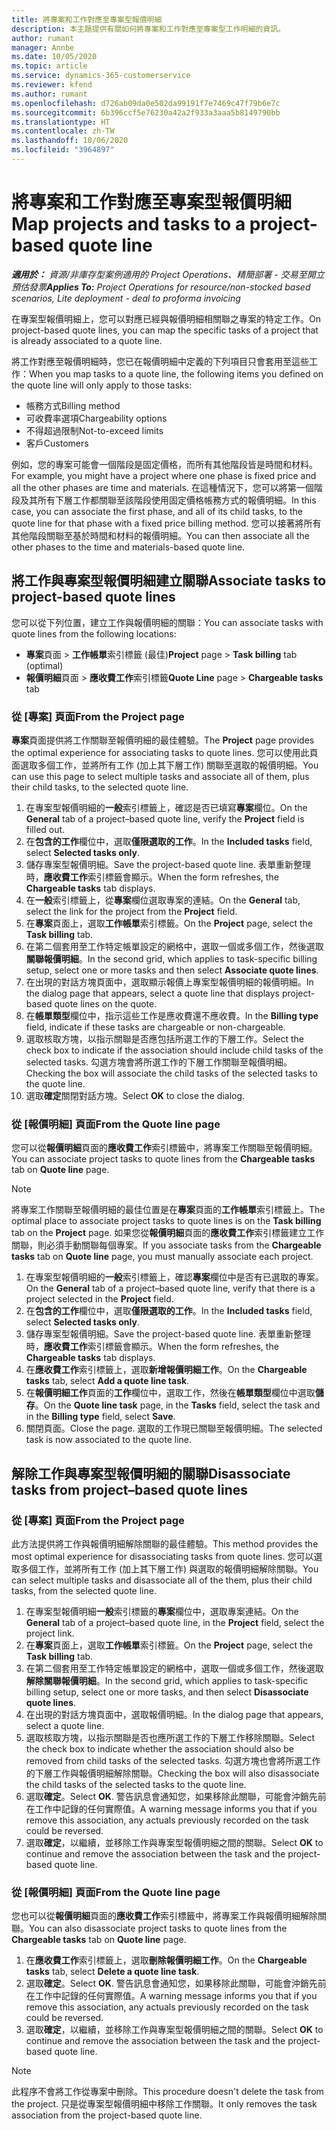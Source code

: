 ```yaml
---
title: 將專案和工作對應至專案型報價明細
description: 本主題提供有關如何將專案和工作對應至專案型工作明細的資訊。
author: rumant
manager: Annbe
ms.date: 10/05/2020
ms.topic: article
ms.service: dynamics-365-customerservice
ms.reviewer: kfend
ms.author: rumant
ms.openlocfilehash: d726ab09da0e502da99191f7e7469c47f79b6e7c
ms.sourcegitcommit: 6b396ccf5e76230a42a2f933a3aaa5b8149790bb
ms.translationtype: HT
ms.contentlocale: zh-TW
ms.lasthandoff: 10/06/2020
ms.locfileid: "3964897"
---
```

# <a name="map-projects-and-tasks-to-a-project-based-quote-line"></a><span data-ttu-id="d89cd-103">將專案和工作對應至專案型報價明細</span><span class="sxs-lookup"><span data-stu-id="d89cd-103">Map projects and tasks to a project-based quote line</span></span>

<span data-ttu-id="d89cd-104">_**適用於：** 資源/非庫存型案例適用的 Project Operations、精簡部署 - 交易至開立預估發票_</span><span class="sxs-lookup"><span data-stu-id="d89cd-104">_**Applies To:** Project Operations for resource/non-stocked based scenarios, Lite deployment - deal to proforma invoicing_</span></span>

<span data-ttu-id="d89cd-105">在專案型報價明細上，您可以對應已經與報價明細相關聯之專案的特定工作。</span><span class="sxs-lookup"><span data-stu-id="d89cd-105">On project-based quote lines, you can map the specific tasks of a project that is already associated to a quote line.</span></span>

<span data-ttu-id="d89cd-106">將工作對應至報價明細時，您已在報價明細中定義的下列項目只會套用至這些工作：</span><span class="sxs-lookup"><span data-stu-id="d89cd-106">When you map tasks to a quote line, the following items you defined on the quote line will only apply to those tasks:</span></span>

- <span data-ttu-id="d89cd-107">帳務方式</span><span class="sxs-lookup"><span data-stu-id="d89cd-107">Billing method</span></span>
- <span data-ttu-id="d89cd-108">可收費率選項</span><span class="sxs-lookup"><span data-stu-id="d89cd-108">Chargeability options</span></span>
- <span data-ttu-id="d89cd-109">不得超過限制</span><span class="sxs-lookup"><span data-stu-id="d89cd-109">Not-to-exceed limits</span></span>
- <span data-ttu-id="d89cd-110">客戶</span><span class="sxs-lookup"><span data-stu-id="d89cd-110">Customers</span></span>

<span data-ttu-id="d89cd-111">例如，您的專案可能會一個階段是固定價格，而所有其他階段皆是時間和材料。</span><span class="sxs-lookup"><span data-stu-id="d89cd-111">For example, you might have a project where one phase is fixed price and all the other phases are time and materials.</span></span> <span data-ttu-id="d89cd-112">在這種情況下，您可以將第一個階段及其所有下層工作都關聯至該階段使用固定價格帳務方式的報價明細。</span><span class="sxs-lookup"><span data-stu-id="d89cd-112">In this case, you can associate the first phase, and all of its child tasks, to the quote line for that phase with a fixed price billing method.</span></span> <span data-ttu-id="d89cd-113">您可以接著將所有其他階段關聯至基於時間和材料的報價明細。</span><span class="sxs-lookup"><span data-stu-id="d89cd-113">You can then associate all the other phases to the time and materials-based quote line.</span></span>

## <a name="associate-tasks-to-project-based-quote-lines"></a><span data-ttu-id="d89cd-114">將工作與專案型報價明細建立關聯</span><span class="sxs-lookup"><span data-stu-id="d89cd-114">Associate tasks to project-based quote lines</span></span>

<span data-ttu-id="d89cd-115">您可以從下列位置，建立工作與報價明細的關聯：</span><span class="sxs-lookup"><span data-stu-id="d89cd-115">You can associate tasks with quote lines from the following locations:</span></span>

- <span data-ttu-id="d89cd-116">**專案**頁面 > **工作帳單**索引標籤 (最佳)</span><span class="sxs-lookup"><span data-stu-id="d89cd-116">**Project** page > **Task billing** tab (optimal)</span></span>
- <span data-ttu-id="d89cd-117">**報價明細**頁面 > **應收費工作**索引標籤</span><span class="sxs-lookup"><span data-stu-id="d89cd-117">**Quote Line** page > **Chargeable tasks** tab</span></span> 

### <a name="from-the-project-page"></a><span data-ttu-id="d89cd-118">從 [專案] 頁面</span><span class="sxs-lookup"><span data-stu-id="d89cd-118">From the Project page</span></span>

<span data-ttu-id="d89cd-119">**專案**頁面提供將工作關聯至報價明細的最佳體驗。</span><span class="sxs-lookup"><span data-stu-id="d89cd-119">The **Project** page provides the optimal experience for associating tasks to quote lines.</span></span> <span data-ttu-id="d89cd-120">您可以使用此頁面選取多個工作，並將所有工作 (加上其下層工作) 關聯至選取的報價明細。</span><span class="sxs-lookup"><span data-stu-id="d89cd-120">You can use this page to select multiple tasks and associate all of them, plus their child tasks, to the selected quote line.</span></span>

1. <span data-ttu-id="d89cd-121">在專案型報價明細的**一般**索引標籤上，確認是否已填寫**專案**欄位。</span><span class="sxs-lookup"><span data-stu-id="d89cd-121">On the **General** tab of a project–based quote line, verify the **Project** field is filled out.</span></span>
2. <span data-ttu-id="d89cd-122">在**包含的工作**欄位中，選取**僅限選取的工作**。</span><span class="sxs-lookup"><span data-stu-id="d89cd-122">In the **Included tasks** field, select **Selected tasks only**.</span></span>
3. <span data-ttu-id="d89cd-123">儲存專案型報價明細。</span><span class="sxs-lookup"><span data-stu-id="d89cd-123">Save the project-based quote line.</span></span> <span data-ttu-id="d89cd-124">表單重新整理時，**應收費工作**索引標籤會顯示。</span><span class="sxs-lookup"><span data-stu-id="d89cd-124">When the form refreshes, the **Chargeable tasks** tab displays.</span></span>
4. <span data-ttu-id="d89cd-125">在**一般**索引標籤上，從**專案**欄位選取專案的連結。</span><span class="sxs-lookup"><span data-stu-id="d89cd-125">On the **General** tab, select the link for the project from the **Project** field.</span></span>
5. <span data-ttu-id="d89cd-126">在**專案**頁面上，選取**工作帳單**索引標籤。</span><span class="sxs-lookup"><span data-stu-id="d89cd-126">On the **Project** page, select the **Task billing** tab.</span></span>
6. <span data-ttu-id="d89cd-127">在第二個套用至工作特定帳單設定的網格中，選取一個或多個工作，然後選取**關聯報價明細**。</span><span class="sxs-lookup"><span data-stu-id="d89cd-127">In the second grid, which applies to task-specific billing setup, select one or more tasks and then select **Associate quote lines**.</span></span>
7. <span data-ttu-id="d89cd-128">在出現的對話方塊頁面中，選取顯示報價上專案型報價明細的報價明細。</span><span class="sxs-lookup"><span data-stu-id="d89cd-128">In the dialog page that appears, select a quote line that displays project-based quote lines on the quote.</span></span>
8. <span data-ttu-id="d89cd-129">在**帳單類型**欄位中，指示這些工作是應收費還不應收費。</span><span class="sxs-lookup"><span data-stu-id="d89cd-129">In the **Billing type** field, indicate if these tasks are chargeable or non-chargeable.</span></span>
9. <span data-ttu-id="d89cd-130">選取核取方塊，以指示關聯是否應包括所選工作的下層工作。</span><span class="sxs-lookup"><span data-stu-id="d89cd-130">Select the check box to indicate if the association should include child tasks of the selected tasks.</span></span> <span data-ttu-id="d89cd-131">勾選方塊會將所選工作的下層工作關聯至報價明細。</span><span class="sxs-lookup"><span data-stu-id="d89cd-131">Checking the box will associate the child tasks of the selected tasks to the quote line.</span></span>
10. <span data-ttu-id="d89cd-132">選取**確定**關閉對話方塊。</span><span class="sxs-lookup"><span data-stu-id="d89cd-132">Select **OK** to close the dialog.</span></span>

### <a name="from-the-quote-line-page"></a><span data-ttu-id="d89cd-133">從 [報價明細] 頁面</span><span class="sxs-lookup"><span data-stu-id="d89cd-133">From the Quote line page</span></span>

<span data-ttu-id="d89cd-134">您可以從**報價明細**頁面的**應收費工作**索引標籤中，將專案工作關聯至報價明細。</span><span class="sxs-lookup"><span data-stu-id="d89cd-134">You can associate project tasks to quote lines from the **Chargeable tasks** tab on **Quote line** page.</span></span>

>[!NOTE]
><span data-ttu-id="d89cd-135">將專案工作關聯至報價明細的最佳位置是在**專案**頁面的**工作帳單**索引標籤上。</span><span class="sxs-lookup"><span data-stu-id="d89cd-135">The optimal place to associate project tasks to quote lines is on the **Task billing** tab on the **Project** page.</span></span> <span data-ttu-id="d89cd-136">如果您從**報價明細**頁面的**應收費工作**索引標籤建立工作關聯，則必須手動關聯每個專案。</span><span class="sxs-lookup"><span data-stu-id="d89cd-136">If you associate tasks from the **Chargeable tasks** tab on **Quote line** page, you must manually associate each project.</span></span>

1. <span data-ttu-id="d89cd-137">在專案型報價明細的**一般**索引標籤上，確認**專案**欄位中是否有已選取的專案。</span><span class="sxs-lookup"><span data-stu-id="d89cd-137">On the **General** tab of a project–based quote line, verify that there is a project selected in the **Project** field.</span></span>
2. <span data-ttu-id="d89cd-138">在**包含的工作**欄位中，選取**僅限選取的工作**。</span><span class="sxs-lookup"><span data-stu-id="d89cd-138">In the **Included tasks** field, select **Selected tasks only**.</span></span>
3. <span data-ttu-id="d89cd-139">儲存專案型報價明細。</span><span class="sxs-lookup"><span data-stu-id="d89cd-139">Save the project-based quote line.</span></span> <span data-ttu-id="d89cd-140">表單重新整理時，**應收費工作**索引標籤會顯示。</span><span class="sxs-lookup"><span data-stu-id="d89cd-140">When the form refreshes, the **Chargeable tasks** tab displays.</span></span>
4. <span data-ttu-id="d89cd-141">在**應收費工作**索引標籤上，選取**新增報價明細工作**。</span><span class="sxs-lookup"><span data-stu-id="d89cd-141">On the **Chargeable tasks** tab, select **Add a quote line task**.</span></span>
5. <span data-ttu-id="d89cd-142">在**報價明細工作**頁面的**工作**欄位中，選取工作，然後在**帳單類型**欄位中選取**儲存**。</span><span class="sxs-lookup"><span data-stu-id="d89cd-142">On the **Quote line task** page, in the **Tasks** field, select the task and in the **Billing type** field, select **Save**.</span></span> 
6. <span data-ttu-id="d89cd-143">關閉頁面。</span><span class="sxs-lookup"><span data-stu-id="d89cd-143">Close the page.</span></span> <span data-ttu-id="d89cd-144">選取的工作現已關聯至報價明細。</span><span class="sxs-lookup"><span data-stu-id="d89cd-144">The selected task is now associated to the quote line.</span></span>

## <a name="disassociate-tasks-from-projectbased-quote-lines"></a><span data-ttu-id="d89cd-145">解除工作與專案型報價明細的關聯</span><span class="sxs-lookup"><span data-stu-id="d89cd-145">Disassociate tasks from project–based quote lines</span></span>

### <a name="from-the-project-page"></a><span data-ttu-id="d89cd-146">從 [專案] 頁面</span><span class="sxs-lookup"><span data-stu-id="d89cd-146">From the Project page</span></span>

<span data-ttu-id="d89cd-147">此方法提供將工作與報價明細解除關聯的最佳體驗。</span><span class="sxs-lookup"><span data-stu-id="d89cd-147">This method provides the most optimal experience for disassociating tasks from quote lines.</span></span> <span data-ttu-id="d89cd-148">您可以選取多個工作，並將所有工作 (加上其下層工作) 與選取的報價明細解除關聯。</span><span class="sxs-lookup"><span data-stu-id="d89cd-148">You can select multiple tasks and disassociate all of the them, plus their child tasks, from the selected quote line.</span></span>

1. <span data-ttu-id="d89cd-149">在專案型報價明細**一般**索引標籤的**專案**欄位中，選取專案連結。</span><span class="sxs-lookup"><span data-stu-id="d89cd-149">On the **General** tab of a project–based quote line, in the **Project** field, select the project link.</span></span>
2. <span data-ttu-id="d89cd-150">在**專案**頁面上，選取**工作帳單**索引標籤。</span><span class="sxs-lookup"><span data-stu-id="d89cd-150">On the **Project** page, select the **Task billing** tab.</span></span>
3. <span data-ttu-id="d89cd-151">在第二個套用至工作特定帳單設定的網格中，選取一個或多個工作，然後選取**解除關聯報價明細**。</span><span class="sxs-lookup"><span data-stu-id="d89cd-151">In the second grid, which applies to task-specific billing setup, select one or more tasks, and then select **Disassociate quote lines**.</span></span>
4. <span data-ttu-id="d89cd-152">在出現的對話方塊頁面中，選取報價明細。</span><span class="sxs-lookup"><span data-stu-id="d89cd-152">In the dialog page that appears, select a quote line.</span></span>
5. <span data-ttu-id="d89cd-153">選取核取方塊，以指示關聯是否也應所選工作的下層工作移除關聯。</span><span class="sxs-lookup"><span data-stu-id="d89cd-153">Select the check box to indicate whether the association should also be removed from child tasks of the selected tasks.</span></span> <span data-ttu-id="d89cd-154">勾選方塊也會將所選工作的下層工作與報價明細解除關聯。</span><span class="sxs-lookup"><span data-stu-id="d89cd-154">Checking the box will also disassociate the child tasks of the selected tasks to the quote line.</span></span>
6. <span data-ttu-id="d89cd-155">選取**確定**。</span><span class="sxs-lookup"><span data-stu-id="d89cd-155">Select **OK**.</span></span> <span data-ttu-id="d89cd-156">警告訊息會通知您，如果移除此關聯，可能會沖銷先前在工作中記錄的任何實際值。</span><span class="sxs-lookup"><span data-stu-id="d89cd-156">A warning message informs you that if you remove this association, any actuals previously recorded on the task could be reversed.</span></span> 
7. <span data-ttu-id="d89cd-157">選取**確定**，以繼續，並移除工作與專案型報價明細之間的關聯。</span><span class="sxs-lookup"><span data-stu-id="d89cd-157">Select **OK** to continue and remove the association between the task and the project-based quote line.</span></span>

### <a name="from-the-quote-line-page"></a><span data-ttu-id="d89cd-158">從 [報價明細] 頁面</span><span class="sxs-lookup"><span data-stu-id="d89cd-158">From the Quote line page</span></span>

<span data-ttu-id="d89cd-159">您也可以從**報價明細**頁面的**應收費工作**索引標籤中，將專案工作與報價明細解除關聯。</span><span class="sxs-lookup"><span data-stu-id="d89cd-159">You can also disassociate project tasks to quote lines from the **Chargeable tasks** tab on **Quote line** page.</span></span>

1. <span data-ttu-id="d89cd-160">在**應收費工作**索引標籤上，選取**刪除報價明細工作**。</span><span class="sxs-lookup"><span data-stu-id="d89cd-160">On the **Chargeable tasks** tab, select **Delete a quote line task**.</span></span>
2. <span data-ttu-id="d89cd-161">選取**確定**。</span><span class="sxs-lookup"><span data-stu-id="d89cd-161">Select **OK**.</span></span> <span data-ttu-id="d89cd-162">警告訊息會通知您，如果移除此關聯，可能會沖銷先前在工作中記錄的任何實際值。</span><span class="sxs-lookup"><span data-stu-id="d89cd-162">A warning message informs you that if you remove this association, any actuals previously recorded on the task could be reversed.</span></span> 
3. <span data-ttu-id="d89cd-163">選取**確定**，以繼續，並移除工作與專案型報價明細之間的關聯。</span><span class="sxs-lookup"><span data-stu-id="d89cd-163">Select **OK** to continue and remove the association between the task and the project-based quote line.</span></span>

>[!NOTE]
> <span data-ttu-id="d89cd-164">此程序不會將工作從專案中刪除。</span><span class="sxs-lookup"><span data-stu-id="d89cd-164">This procedure doesn't delete the task from the project.</span></span> <span data-ttu-id="d89cd-165">只是從專案型報價明細中移除工作關聯。</span><span class="sxs-lookup"><span data-stu-id="d89cd-165">It only removes the task association from the project-based quote line.</span></span>
